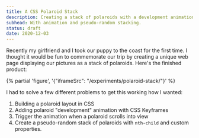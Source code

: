 ```yaml
---
title: A CSS Polaroid Stack
description: Creating a stack of polaroids with a development animation and pseudo-random stacking.
subhead: With animation and pseudo-random stacking.
status: draft
date: 2020-12-03
---
```


Recently my girlfriend and I took our puppy to the coast for the first time. I thought it would be fun to commemorate our trip by creating a unique web page displaying our pictures as a stack of polaroids. Here's the finished product:

{% partial 'figure', '{"iframeSrc": "/experiments/polaroid-stack/"}' %}

I had to solve a few different problems to get this working how I wanted:

1. Building a polaroid layout in CSS
2. Adding polaroid "development" animation with CSS Keyframes
3. Trigger the animation when a polaroid scrolls into view
4. Create a pseudo-random stack of polaroids with `nth-child` and custom properties.
